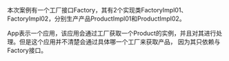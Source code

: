 本次案例有一个工厂接口Factory，其有2个实现类FactoryImpl01、FactoryImpl02，分别生产产品ProductImpl01和ProductImpl02。

App表示一个应用，该应用会通过工厂获取一个Product的实例，并且对其进行处理。但是这个应用并不清楚会通过具体哪一个工厂来获取产品，
因为其只依赖与Factory接口。